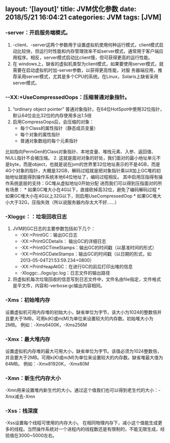 layout: '[layout]'
title: JVM优化参数
date: 2018/5/21 16:04:21 
categories: JVM
tags: [JVM]
---
### -server：开启服务端模式。
1. -client、-server这两个参数用于设置虚拟机使用何种运行模式，client模式启动比较快，但运行时性能和内存管理效率不如server模式，通常用于客户端应用程序。相反，server模式启动比client慢，但可获得更高的运行性能。
2. 在 windows上，缺省的虚拟机类型为client模式，如果要使用server模式，就需要在启动虚拟机时加-server参数，以获得更高性能，对服 务器端应用，推荐采用server模式，尤其是多个CPU的系统。在Linux，Solaris上缺省采用server模式。

### --XX:+UseCompressedOops：压缩普通对象指针。
1. “ordinary object pointer” 普通对象指针。在64位HotSpot中使用32位指针，默认64位会比32位的内存使用多出1.5倍
2. 启用CompressOops后，会压缩的对象：
	* 每个Class的属性指针（静态成员变量）
	* 每个对象的属性指针
	* 普通对象数组的每个元素指针

比如指向PermGen的Class对象指针、本地变量、堆栈元素、入参、返回值、NULL指针不会被压缩。
2. 这就是面对对象的好处，我们面对的最小地址单元不是byte，而是object，也就是说在jvm的世界里32位地址表示的不是4GB，而是4G个对象的指针，大概是32GB，解码过程就是把对象指针乘以8加上GC堆的初始地址就能得到操作系统本地64位地址了，编码过程相反。
其中启用压指得有操作系统底层的支持：GC堆从虚拟地址0开始分配
进而我们可以得到压指面对的所有场景：
	* 如果GC堆大小在4G以下，直接砍掉高32位，避免了编码解码过程
	* 如果GC堆大小在4G以上32G以下，则启用UseCompressedOop
	* 如果GC堆大小大于32G，压指失效（所以说服务器内存太大不好......）

### -Xloggc：<file>：垃圾回收日志
1. JVM的GC日志的主要参数包括如下几个：
	* -XX:+PrintGC：输出GC日志
	* -XX:+PrintGCDetails： 输出GC的详细日志
	* -XX:+PrintGCTimeStamps：输出GC的时间戳（以基准时间的形式）
	* -XX:+PrintGCDateStamps：输出GC的时间戳（以日期的形式，如 2013-05-04T21:53:59.234+0800）
	* -XX:+PrintHeapAtGC：在进行GC的前后打印出堆的信息
	* -Xloggc:../logs/gc.log：日志文件的输出路径
2. 将虚拟机每次垃圾回收的信息写到日志文件中，文件名由file指定，文件格式是平文件，内容和-verbose:gc输出内容相同。

### -Xms<size>：初始堆内存
设置虚拟机可用内存堆的初始大小，缺省单位为字节，该大小为1024的整数倍并且要大于1MB，可用k(K)或m(M)为单位来设置较大的内存数。初始堆大小为2MB。
例如：-Xms6400K，-Xms256M

### -Xmx<size>：最大堆内存
设置虚拟机内存堆的最大可用大小，缺省单位为字节。该值必须为1024整数倍，并且要大于2MB。可用k(K)或m(M)为单位来设置较大的内存数。缺省堆最大值为64MB。
例如：-Xmx81920K，-Xmx80M

### -Xmn<size>：新生代内存大小
-Xmn用来设置堆内新生代的大小。通过这个值我们也可以得到老生代的大小：-Xmx减去-Xmn

### -Xss<size>：栈深度
-Xss设置每个线程可使用的内存大小。
在相同物理内存下，减小这个值能生成更多的线程。当然操作系统对一个进程内的线程数还是有限制的，不能无限生成，经验值在3000~5000左右。

